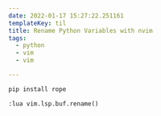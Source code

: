 ```yaml
---
date: 2022-01-17 15:27:22.251161
templateKey: til
title: Rename Python Variables with nvim
tags:
  - python
  - vim
  - vim

---
```


``` python
pip install rope
```

``` vim
:lua vim.lsp.buf.rename()
```
